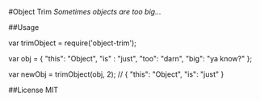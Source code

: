 #Object Trim
*Sometimes objects are too big...*

##Usage

var trimObject = require('object-trim');

var obj = {
  "this": "Object",
  "is" : "just",
  "too": "darn",
  "big": "ya know?"
};

var newObj = trimObject(obj, 2);  // { "this": "Object", "is": "just" }

##License
MIT
